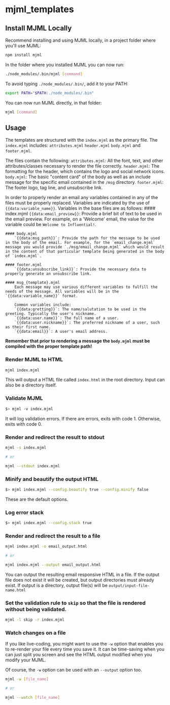 # mjml_templates

## Install MJML Locally

Recommend installing and using MJML locally, in a project folder where you'll use MJML:
```bash
npm install mjml
```
In the folder where you installed MJML you can now run:
```bash
./node_modules/.bin/mjml [command]
```
To avoid typing `./node_modules/.bin/`, add it to your PATH:
```bash
export PATH="$PATH:./node_modules/.bin"
```
You can now run MJML directly, in that folder:
```bash
mjml [command]
```
## Usage

The templates are structured with the `index.mjml` as the primary file. The `index.mjml` includes: `attributes.mjml` `header.mjml` `body.mjml` and `footer.mjml`.

The files contain the following:
    `attributes.mjml`: All the font, text, and other attributes/classes necessary to render the file correctly.
    `header.mjml`: The formatting for the header, which contains the logo and social network icons.
    `body.mjml`: The basic "content card" of the body as well as an include message for the specific email contained in the `/msg` directory.
    `footer.mjml`: The footer logo, tag line, and unsubscribe link.

In order to properly render an email any variables contained in any of the files must be properly replaced. Variables are indicated by the use of `{{data:variable_name}}`. Variables in the base files are as follows:
    #### index.mjml
        `{{data:email_preview}}`: Provide a brief bit of text to be used in the email preview. For example, on a 'Welcome' email, the value for the variable could be `Welcome to Influential!`.

    #### body.mjml      
        `{{data:msg_path}}`: Provide the path for the message to be used in the body of the email. For example, for the `email_change.mjml` message you would provide `./msg/email_change.mjml` which would result in the content of that particular template being generated in the body of `index.mjml`.

    #### footer.mjml
        `{{data:unsubscribe_link}}`: Provide the necessary data to properly generate an unsubscribe link.

    #### msg_{template}.mjml
        Each message may use various different variables to fulfill the needs of the message. All variables will be in the `{{data:variable_name}}` format.

        Common variables include:
        `{{data:gretting}}`: The name/salutation to be used in the greeting. Typically the user's nickname.
        `{{data:user.name}}`: The full name of a user.
        `{{data:user.nickname}}`: The preferred nickname of a user, such as their first name.
        `{{data:email}}`: A user's email address.

**Remember that prior to rendering a message the `body.mjml` must be compiled with the proper template path!**

### Render MJML to HTML

```bash
mjml index.mjml
```
This will output a HTML file called `index.html` in the root directory.
Input can also be a directory itself.

### Validate MJML

```bash
$> mjml -v index.mjml
```

It will log validation errors. If there are errors, exits with code 1. Otherwise, exits with code 0.

### Render and redirect the result to stdout

```bash
mjml -s index.mjml

# or

mjml --stdout index.mjml
```

### Minify and beautify the output HTML

```bash
$> mjml index.mjml --config.beautify true --config.minify false
```

These are the default options.

### Log error stack

```bash
$> mjml index.mjml --config.stack true
```

### Render and redirect the result to a file

```bash
mjml index.mjml -o email_output.html

# or

mjml index.mjml --output email_output.html
```

You can output the resulting email responsive HTML in a file.
If the output file does not exist it will be created, but output directories must already exist.
If output is a directory, output file(s) will be `output/input-file-name.html`

### Set the validation rule to `skip` so that the file is rendered without being validated.

```bash
mjml -l skip -r index.mjml
```

### Watch changes on a file

If you like live-coding, you might want to use the `-w` option that enables you to re-render your file every time you save it.
It can be time-saving when you can just split you screen and see the HTML output modified when you modify your MJML.

Of course, the `-w` option can be used with an `--output` option too.

```bash
mjml -w [file_name]

# or

mjml --watch [file_name]
```
